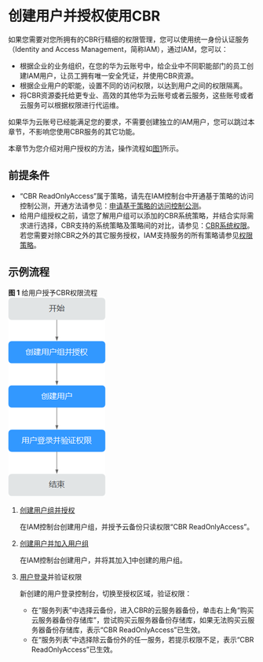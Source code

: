 # 创建用户并授权使用CBR<a name="cbr_03_0048"></a>

如果您需要对您所拥有的CBR行精细的权限管理，您可以使用统一身份认证服务（Identity and Access Management，简称IAM），通过IAM，您可以：

-   根据企业的业务组织，在您的华为云账号中，给企业中不同职能部门的员工创建IAM用户，让员工拥有唯一安全凭证，并使用CBR资源。
-   根据企业用户的职能，设置不同的访问权限，以达到用户之间的权限隔离。
-   将CBR资源委托给更专业、高效的其他华为云账号或者云服务，这些账号或者云服务可以根据权限进行代运维。

如果华为云账号已经能满足您的要求，不需要创建独立的IAM用户，您可以跳过本章节，不影响您使用CBR服务的其它功能。

本章节为您介绍对用户授权的方法，操作流程如[图1](#fig194521431175317)所示。

## 前提条件<a name="section1881236181014"></a>

-   “CBR ReadOnlyAccess”属于策略，请先在IAM控制台中开通基于策略的访问控制公测，开通方法请参见：[申请基于策略的访问控制公测](https://support.huaweicloud.com/usermanual-iam/iam_01_019.html)。
-   给用户组授权之前，请您了解用户组可以添加的CBR系统策略，并结合实际需求进行选择，CBR支持的系统策略及策略间的对比，请参见：[CBR系统权限](https://support.huaweicloud.com/productdesc-cbr/cbr_01_0011.html)。若您需要对除CBR之外的其它服务授权，IAM支持服务的所有策略请参见[权限策略](https://support.huaweicloud.com/permissions/policy_list.html?product=cbr)。

## 示例流程<a name="section3858134855017"></a>

**图 1**  给用户授予CBR权限流程<a name="fig194521431175317"></a>  
![](figures/给用户授予CBR权限流程.png "给用户授予CBR权限流程")

1.  <a name="li3656183032711"></a>[创建用户组并授权](https://support.huaweicloud.com/usermanual-iam/iam_03_0001.html)

    在IAM控制台创建用户组，并授予云备份只读权限“CBR ReadOnlyAccess”。

2.  [创建用户并加入用户组](https://support.huaweicloud.com/usermanual-iam/iam_02_0001.html)

    在IAM控制台创建用户，并将其加入[1](#li3656183032711)中创建的用户组。

3.  [用户登录](https://support.huaweicloud.com/usermanual-iam/iam_01_0552.html)并验证权限

    新创建的用户登录控制台，切换至授权区域，验证权限：

    -   在“服务列表”中选择云备份，进入CBR的云服务器备份，单击右上角“购买云服务器备份存储库”，尝试购买云服务器备份存储库，如果无法购买云服务器备份存储库，表示“CBR ReadOnlyAccess”已生效。
    -   在“服务列表”中选择除云备份外的任一服务，若提示权限不足，表示“CBR ReadOnlyAccess”已生效。


